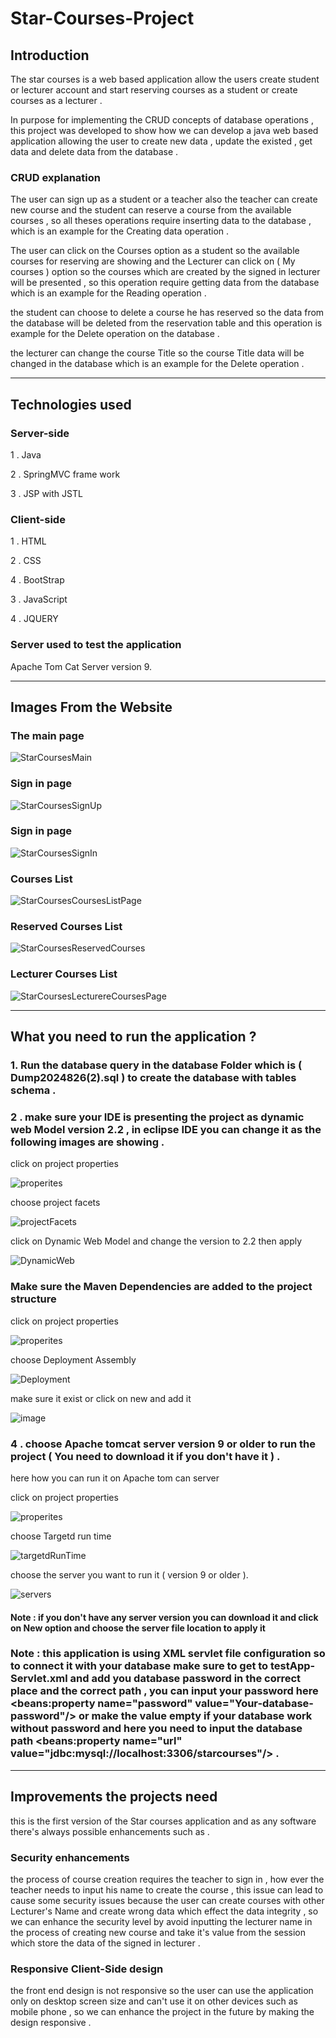 # Star-Courses-Project 

## Introduction  

The star courses is a web based application allow the users create student or lecturer account and start reserving courses as a student or create courses as a lecturer .  

In purpose for implementing the CRUD concepts of database operations , this project was developed to show how we can develop a java web based application allowing the user to create new data , update the existed , get data and delete data from the database . 


### CRUD explanation  

The user can sign up as a student or a teacher also the teacher can create new course and the student can reserve a course from the available courses , so all theses operations require inserting data to the database , which is an example for the Creating data operation . 


The user can click on the Courses option as a student so the available courses for reserving are showing and the Lecturer can click on ( My courses ) option so the courses which are created by the signed in lecturer will be presented , so this operation require getting data from the database which is an example for the Reading operation . 


the student can choose to delete a course he has reserved so the data from the database will be deleted from the reservation table and this operation is example for the Delete operation on the database . 

the lecturer can change the course Title so the course Title data will be changed in the database which is an example for the Delete operation . 

_______________________________________________________________________________________________________________________________________________________________________________________

## Technologies used  

### Server-side  

1 . Java  

2 . SpringMVC frame work  

3 . JSP with JSTL  

### Client-side 

1 . HTML  

2 . CSS  

4 . BootStrap 

3 . JavaScript 

4 . JQUERY 


### Server used to test the application  

Apache Tom Cat Server version 9. 

________________________________________________________________________________________________________________________________________________________________________________________

## Images From the Website 

### The main page  

![StarCoursesMain](https://github.com/user-attachments/assets/1d8bd0d3-959c-4807-a567-2bbe70f26bc8) 

  
### Sign in page 

![StarCoursesSignUp](https://github.com/user-attachments/assets/6f6a7d6c-756a-4796-a4a9-959ce896498a) 

  
### Sign in page  

![StarCoursesSignIn](https://github.com/user-attachments/assets/3b34db1c-85f6-4896-83a4-639f20205b4f) 


### Courses List 

![StarCoursesCoursesListPage](https://github.com/user-attachments/assets/3852a968-b4a1-4973-aff7-4c030ba97830) 

### Reserved Courses List 

![StarCoursesReservedCourses](https://github.com/user-attachments/assets/57146f8f-e14f-4293-bd8f-0cbdcc361c73) 

### Lecturer Courses List 

![StarCoursesLecturereCoursesPage](https://github.com/user-attachments/assets/bf01ab63-8409-4133-a4af-27ad70561d3a) 

__________________________________________________________________________________________________________________________________________________________________________________________

## What you need to run the application ? 

### 1. Run the database query in the database Folder which is ( Dump2024826(2).sql ) to create the database with tables schema . 

### 2 . make sure your IDE is presenting the project as dynamic web Model version 2.2 , in eclipse IDE you can change it as the following images are showing . 

click on project properties 

![properites](https://github.com/user-attachments/assets/c96dcd68-f005-4990-a469-132057e5e217) 

choose project facets  

![projectFacets](https://github.com/user-attachments/assets/40ea197c-2547-480c-a5ef-b30d4d8bfc97) 

  

click on Dynamic Web Model and change the version to 2.2 then apply  

![DynamicWeb](https://github.com/user-attachments/assets/415353ec-dfdd-477b-a206-f75ea326f29b) 

  

### Make sure the Maven Dependencies are added to the project structure  

  

click on project properties 

![properites](https://github.com/user-attachments/assets/c96dcd68-f005-4990-a469-132057e5e217) 

  

choose Deployment Assembly  

![Deployment](https://github.com/user-attachments/assets/34cf60a4-9e0a-433a-b6cd-822d7cc98f44) 

  

make sure it exist or click on new and add it  

![image](https://github.com/user-attachments/assets/b7070b45-81ac-4a76-9855-87a119a41136) 

  

### 4 . choose Apache tomcat server version 9 or older to run the project ( You need to download it if you don't have it ) . 

here how you can run it on Apache tom can server  

click on project properties 

![properites](https://github.com/user-attachments/assets/c96dcd68-f005-4990-a469-132057e5e217) 


choose Targetd run time  

![targetdRunTime](https://github.com/user-attachments/assets/a86b08f3-f37f-4bb6-95bc-3738adcc419e) 

  
choose the server you want to run it ( version 9 or older ). 

![servers](https://github.com/user-attachments/assets/25bc5c81-4ce0-4638-867e-783e6e860048) 

  
#### Note : if you don't have any server version you can download it and click on New option and choose the server file location to apply it  

### Note : this application is using XML servlet file configuration so to connect it with your database make sure to get to testApp-Servlet.xml and add you database password in the correct place and the correct path , you can input your password here <beans:property name="password" value="Your-database-password"/> or make the value empty if your database work without password and here you need to input the database path <beans:property name="url" value="jdbc:mysql://localhost:3306/starcourses"/> . 

__________________________________________________________________________________________________________________________________________________________________________________________
## Improvements the projects need  

this is the first version of the Star courses application and as any software there's always possible enhancements such as . 

### Security enhancements  

the process of course creation requires the teacher to sign in , how ever the teacher needs to input his name to create the course , this issue can lead to cause some security issues because the user can create courses with other Lecturer's Name and create wrong data which effect the data integrity , so we can enhance the security level by avoid inputting the lecturer name in the process of creating new course and take it's value from the session which store the data of the signed in lecturer .  


### Responsive Client-Side design  

the front end design is not responsive so the user can use the application only on desktop screen size and can't use it on other devices such as mobile phone , so we can enhance the project in the future by making the design responsive . 




